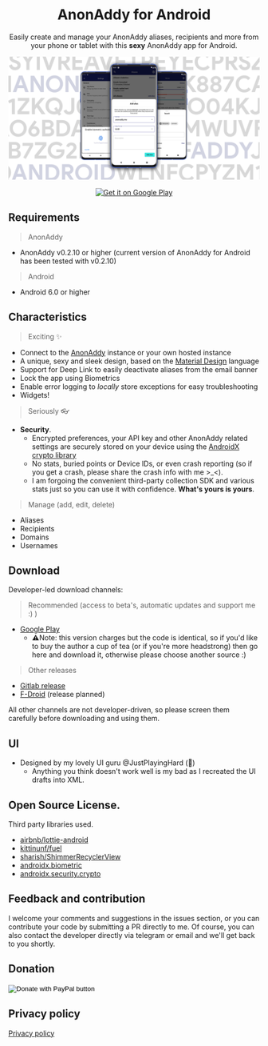 <h1 align="center">AnonAddy for Android</h1>

<p align="center">
Easily create and manage your AnonAddy aliases, recipients and more from your phone or tablet with this <b>sexy</b> AnonAddy app for Android.
  </br>
<p align="center">
<img src="static/banner.png"/>
</p>

<p align="center">
<a href='https://play.google.com/store/apps/details?id=host.stjin.anonaddy&pcampaignid=pcampaignidMKT-Other-global-all-co-prtnr-py-PartBadge-Mar2515-1'><img alt='Get it on Google Play' src='https://play.google.com/intl/en_us/badges/static/images/badges/en_badge_web_generic.png'  height="80"/></a>
<!--<a href="https://f-droid.org/packages/host.stjin.anonaddy">
    <img src="https://fdroid.gitlab.io/artwork/badge/get-it-on.png"
    alt="Get it on F-Droid"
    height="80">
</a>-->
</p>



## Requirements

> AnonAddy

- AnonAddy v0.2.10 or higher (current version of AnonAddy for Android has been tested with v0.2.10)

> Android

- Android 6.0 or higher

## Characteristics

> Exciting ✨

- Connect to the [AnonAddy](https://anonaddy.com/) instance or your own hosted instance
- A unique, sexy and sleek design, based on the [Material Design](https://material.io/) language
- Support for Deep Link to easily deactivate aliases from the email banner
- Lock the app using Biometrics
- Enable error logging to *locally* store exceptions for easy troubleshooting
- Widgets!

> Seriously 👓

- **Security**.
  - Encrypted preferences, your API key and other AnonAddy related settings are securely stored on your device using the [AndroidX crypto library](https://developer.android.com/jetpack/androidx/releases/security)
  - No stats, buried points or Device IDs, or even crash reporting (so if you get a crash, please share the crash info with me >_<).
  - I am forgoing the convenient third-party collection SDK and various stats just so you can use it with confidence.
  **What's yours is yours**.

 > Manage (add, edit, delete)

- Aliases
- Recipients
- Domains
- Usernames

## Download

Developer-led download channels:

>Recommended (access to beta's, automatic updates and support me :) )
- [Google Play](https://play.google.com/store/apps/details?id=host.stjin.anonaddy)
  - ⚠️Note: this version charges but the code is identical, so if you'd like to buy the author a cup of tea (or if you're more headstrong) then go here and download it, otherwise please choose another source :)

>Other releases
- [Gitlab release](https://gitlab.com/Stjin/anonaddy-android/-/releases)
- [F-Droid](https://f-droid.org/packages/host.stjin.anonaddy) (release planned)

All other channels are not developer-driven, so please screen them carefully before downloading and using them.

## UI
- Designed by my lovely UI guru @JustPlayingHard (💙)
  - Anything you think doesn't work well is my bad as I recreated the UI drafts into XML.

## Open Source License.
Third party libraries used.
- [airbnb/lottie-android](https://github.com/airbnb/lottie-android)
- [kittinunf/fuel](https://github.com/kittinunf/fuel)
- [sharish/ShimmerRecyclerView](https://github.com/sharish/ShimmerRecyclerView)
- [androidx.biometric](https://developer.android.com/jetpack/androidx/releases/biometric)
- [androidx.security.crypto](https://developer.android.com/jetpack/androidx/releases/security)

## Feedback and contribution
I welcome your comments and suggestions in the issues section, or you can contribute your code by submitting a PR directly to me.
Of course, you can also contact the developer directly via telegram or email and we'll get back to you shortly.

## Donation
<form action="https://www.paypal.com/cgi-bin/webscr" method="post" target="_top">
<input type="hidden" name="cmd" value="_s-xclick" />
<input type="hidden" name="hosted_button_id" value="ZM2VEB23XL8S2" />
<input type="image" src="https://www.paypalobjects.com/en_US/NL/i/btn/btn_donateCC_LG.gif" border="0" name="submit" title="PayPal - The safer, easier way to pay online!" alt="Donate with PayPal button" />
<img alt="" border="0" src="https://www.paypal.com/en_NL/i/scr/pixel.gif" width="1" height="1" />
</form>


## Privacy policy
[Privacy policy](https://gitlab.com/Stjin/anonaddy-android/-/blob/master/PrivacyPolicy.md)